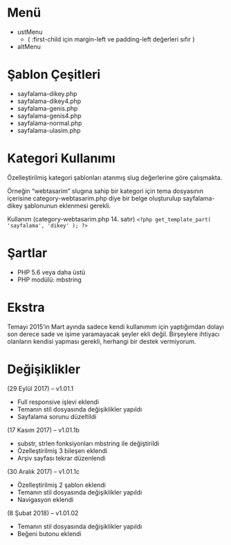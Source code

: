 # Menü
- ustMenu
  - ( :first-child için margin-left ve padding-left değerleri sıfır )
- altMenu

# Şablon Çeşitleri
- sayfalama-dikey.php
- sayfalama-dikey4.php
- sayfalama-genis.php
- sayfalama-genis4.php
- sayfalama-normal.php
- sayfalama-ulasim.php

# Kategori Kullanımı
Özelleştirilmiş kategori şablonları atanmış slug değerlerine göre çalışmakta.

Örneğin “webtasarim” slugına sahip bir kategori için tema dosyasının içerisine category-webtasarim.php diye bir belge oluşturulup sayfalama-dikey şablonunun eklenmesi gerekli.

Kullanım (category-webtasarim.php 14. satır) `<?php get_template_part( 'sayfalama', 'dikey' ); ?>`

# Şartlar
- PHP 5.6 veya daha üstü
- PHP modülü: mbstring

# Ekstra
Temayı 2015’in Mart ayında sadece kendi kullanımım için yaptığımdan dolayı son derece sade ve işime yaramayacak şeyler ekli değil. Birşeylere ihtiyacı olanların kendisi yapması gerekli, herhangi bir destek vermiyorum.

# Değişiklikler

(29 Eylül 2017) – v1.01.1
- Full responsive işlevi eklendi
- Temanın stil dosyasında değişiklikler yapıldı
- Sayfalama sorunu düzeltildi

(17 Kasım 2017) – v1.01.1b
- substr, strlen fonksiyonları mbstring ile değiştirildi
- Özelleştirilmiş 3 bileşen eklendi
- Arşiv sayfası tekrar düzenlendi

(30 Aralık 2017) – v1.01.1c
- Özelleştirilmiş 2 şablon eklendi
- Temanın stil dosyasında değişiklikler yapıldı
- Navigasyon eklendi

(8 Şubat 2018) – v1.01.02
- Temanın stil dosyasında değişiklikler yapıldı
- Beğeni butonu eklendi
